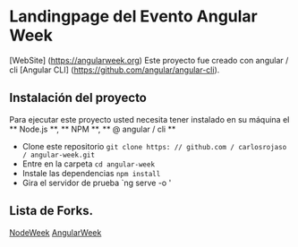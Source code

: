 # Landingpage del Evento Angular Week

[WebSite] (https://angularweek.org)
Este proyecto fue creado con angular / cli [Angular CLI] (https://github.com/angular/angular-cli).

## Instalación del proyecto

Para ejecutar este proyecto usted necesita tener instalado en su máquina el ** Node.js **, ** NPM **, ** @ angular / cli **

- Clone este repositorio `git clone https: // github.com / carlosrojaso / angular-week.git`
- Entre en la carpeta `cd angular-week`
- Instale las dependencias `npm install`
- Gira el servidor de prueba `ng serve -o '

## Lista de Forks.

[NodeWeek](https://github.com/andresburns/javascript-week)
[AngularWeek](https://github.com/ng-classroom/angular-week)

